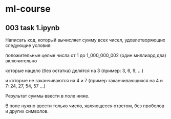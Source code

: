 # ml-course
## 003 task 1.ipynb
Написать код, который вычисляет сумму всех чисел, удовлетворяющих следующие условия:

положительные целые числа от 1 до 1_000_000_002 (один миллиард два) включительно

которые нацело (без остатка) делятся на 3 (пример: 3, 6, 9, ...)

и которые не заканчиваются на 4 и 7 (пример заканчивающихся на 4 и 7: 24, 27, 54, 57 ...)

Результат суммы ввести в поле ниже.

В поле нужно ввести только число, являющееся ответом, без пробелов и других символов.
